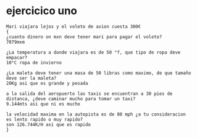 # ejercicico uno
	Mari viajara lejos y el voleto de avion cuesta 300€ 
	{
	¿cuanto dinero on mxn deve tener mari para pagar el voleto?
	7079mxm

	¿La temperatura a donde viajara es de 50 °f, que tipo de ropa deve empacar?
	10°C ropa de invierno

	¿La maleta deve tener una masa de 50 libras como maximo, de que tamaño deve ser la maleta?
	20Kg asi que es grande y pesada

	a la salida del aeropuerto las taxis se encuentran a 30 pies de distanca, ¿deve caminar mucho para tomar un taxi?
	9.144mts asi que ni es mucho 
	
	la velocidad maxima en la autopista es de 80 mph ¿a tu consideracion es lento rapido o muy rapido? 
	son 126.744K/H asi que es rapido
	}
	
